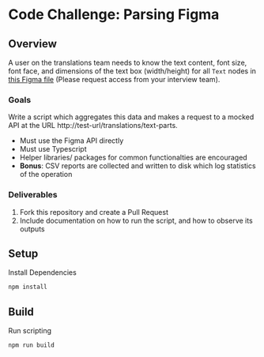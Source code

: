 # Code Challenge: Parsing Figma

## Overview
A user on the translations team needs to know the text content, font size, font face, and dimensions of the text box (width/height) for all `Text` nodes in [this Figma file](https://www.figma.com/design/FLca5Z5BpSca7dtQFmJva9/Code-Challenge%3A-Text-Node-Parsing?node-id=0-1&t=sohqCRNKwXKngMnh-11) (Please request access from your interview team).

### Goals
Write a script which aggregates this data and makes a request to a mocked API at the URL http://test-url/translations/text-parts.

- Must use the Figma API directly
- Must use Typescript
- Helper libraries/ packages for common functionalties are encouraged
- **Bonus**: CSV reports are collected and written to disk which log statistics of the operation

### Deliverables
1. Fork this repository and create a Pull Request
2. Include documentation on how to run the script, and how to observe its outputs

## Setup

Install Dependencies
```sh
npm install
```

## Build

Run scripting
```sh
npm run build
```
